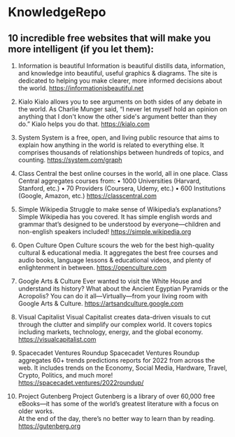 # KnowledgeRepo

## 10 incredible free websites that will make you more intelligent (if you let them):

1. Information is beautiful
Information is beautiful distills data, information, and knowledge into beautiful, useful graphics & diagrams. 
The site is dedicated to helping you make clearer, more informed decisions about the world.
<https://informationisbeautiful.net>

2. Kialo 
Kialo allows you to see arguments on both sides of any debate in the world. 
As Charlie Munger said, “I never let myself hold an opinion on anything that I don't know the other side's argument better than they do.”
Kialo helps you do that. 
<https://kialo.com>

3. System
System is a free, open, and living public resource that aims to explain how anything in the world is related to everything else.
It comprises thousands of relationships between hundreds of topics, and counting.
https://system.com/graph

4. Class Central 
the best online courses in the world, all in one place. 
Class Central aggregates courses from:
• 1000 Universities (Harvard, Stanford, etc.)
• 70 Providers (Coursera, Udemy, etc.)
• 600 Institutions (Google, Amazon, etc.)
<https://classcentral.com>

5. Simple Wikipedia
Struggle to make sense of Wikipedia’s explanations? Simple Wikipedia has you covered. 
It has simple english words and grammar that’s designed to be understood by everyone—children and non-english speakers included!
<https://simple.wikipedia.org>

6. Open Culture
Open Culture scours the web for the best high-quality cultural & educational media. 
It aggregates the best free courses and audio books, language lessons & educational videos, and plenty of enlightenment in between.
<https://openculture.com>

7. Google Arts & Culture
Ever wanted to visit the White House and understand its history?
What about the Ancient Egyptian Pyramids or the Acropolis? 
You can do it all—Virtually—from your living room with Google Arts & Culture. 
<https://artsandculture.google.com>

8. Visual Capitalist 
Visual Capitalist creates data-driven visuals to cut through the clutter and simplify our complex world.
It covers topics including markets, technology, energy, and the global economy. 
<https://visualcapitalist.com>

9. Spacecadet Ventures Roundup
Spacecadet Ventures Roundup aggregates 60+ trends predictions reports for 2022 from across the web. 
It includes trends on the Economy, Social Media, Hardware, Travel, Crypto, Politics, and much more!  
<https://spacecadet.ventures/2022roundup/>


10. Project Gutenberg
Project Gutenberg is a library of over 60,000 free eBooks—it has some of the world’s greatest literature with a focus on older works.  
At the end of the day, there’s no better way to learn than by reading.   
https://gutenberg.org
